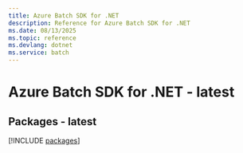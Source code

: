 ```yaml
---
title: Azure Batch SDK for .NET
description: Reference for Azure Batch SDK for .NET
ms.date: 08/13/2025
ms.topic: reference
ms.devlang: dotnet
ms.service: batch
---
```

# Azure Batch SDK for .NET - latest
## Packages - latest
[!INCLUDE [packages](batch-index.md)]